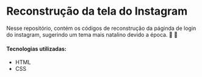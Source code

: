 # Reconstrução da tela do Instagram

Nesse repositório, contém os códigos de reconstrução da páginda de login do instagram, sugerindo um tema mais natalino devido a época. :christmas_tree: :christmas_tree:

#### Tecnologias utilizadas:
- HTML
- CSS
